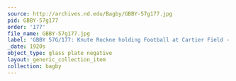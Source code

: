 ```yaml
---
source: http://archives.nd.edu/Bagby/GBBY-57g177.jpg
pid: GBBY-57g177
order: '177'
file_name: GBBY-57g177.jpg
label: 'GBBY 57G/177: Knute Rockne holding Football at Cartier Field - c1920s'
_date: 1920s
object_type: glass plate negative
layout: generic_collection_item
collection: bagby
---
```

